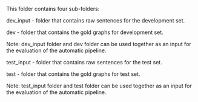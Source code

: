 This folder contains four sub-folders:

dev_input - folder that contains raw sentences for the development set.

dev - folder that contains the gold graphs for development set.

Note: dev_input folder and dev folder can be used together as an input for the evaluation of the automatic pipeline.


test_input - folder that contains raw sentences for the test set.

test - folder that contains the gold graphs for test set.

Note: test_input folder and test folder can be used together as an input for the evaluation of the automatic pipeline.